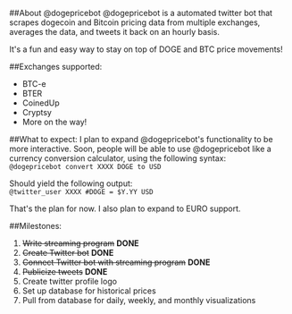 ##About @dogepricebot
@dogepricebot is a automated twitter bot that scrapes dogecoin and Bitcoin pricing data from multiple exchanges, averages the data, and tweets it back on an hourly basis.

It's a fun and easy way to stay on top of DOGE and BTC price movements!

##Exchanges supported:
+ BTC-e
+ BTER
+ CoinedUp
+ Cryptsy
+ More on the way!

##What to expect:
I plan to expand @dogepricebot's functionality to be more interactive. Soon,
people will be able to use @dogepricebot like a currency conversion calculator,
using the following syntax:  
    `@dogepricebot convert XXXX DOGE to USD`

Should yield the following output:  
    `@twitter_user XXXX #DOGE = $Y.YY USD`

That's the plan for now. I also plan to expand to EURO support.

##Milestones:
1. ~~Write streaming program~~ **DONE**
2. ~~Create Twitter bot~~ **DONE**
3. ~~Connect Twitter bot with streaming program~~ **DONE**
4. ~~Publicize tweets~~ **DONE**
5. Create twitter profile logo
6. Set up database for historical prices
7. Pull from database for daily, weekly, and monthly visualizations

